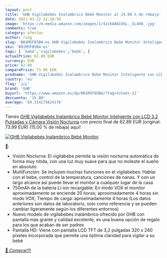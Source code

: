 ```yaml
---
layout: post
title: 'GHB Vigilabebés Inalambrico Bebé Monitor al 15.00 % de rebaja'
date: 2021-03-12 22:10:58
image: 'https://m.media-amazon.com/images/I/41cKAA6I4SL._SL400_.jpg'
comments: true
category: ofertas
author: ring
slug: 'B01M5F85B4-es GHB Vigilabebés Inalambrico Bebé Monitor Inteligente con...'
sku: 'B01M5F85B4-es'
tags: [ 'bebé','vigilabebés','bebé', ]
actualPrice: 62.89 EUR
currency: EUR
price: 62.89
comparePrice: 73.99 EUR
prodname: 'GHB Vigilabebés Inalambrico Bebé Monitor Inteligente con LCD 3.2 Pulgadas y Cámara Visión Nocturna'
country: 'es'
flag: '🇪🇸'
brand: 'GHB'
buyurl: 'https://www.amazon.es/dp/B01M5F85B4/?tag=tolees-21'
descuento: '15.00'
average: '69.314175824176'
---
```


Tienes [GHB Vigilabebés Inalambrico Bebé Monitor Inteligente con LCD 3.2 Pulgadas y Cámara Visión Nocturna](https://www.amazon.es/dp/B01M5F85B4/?tag=tolees-21) con precio final de  62.89 EUR (original: 73.99 EUR) (15.00 %  de rebaja) aqui!

[![GHB Vigilabebés Inalambrico Bebé Monitor](https://m.media-amazon.com/images/I/41cKAA6I4SL._SL400_.jpg)](https://www.amazon.es/dp/B01M5F85B4/?tag=tolees-21)

🔎:

- Visión Nocturna: El vigilabebe permite la visión nocturna automática de forma muy nitida, con una luz muy suave para que no moleste el sueño en absoluto
- MultiFunción: Se incluyen muchas funciones en el vigilabebes: Hablar con el bebe, control de la temperatura, canciones de nanas. Y con un largo alcance así puede llevar el monitor a cualquier lugar de la casa
- 750mAh de la batería Li-ion recargable: En modo VOX el monitor aproximadamente se enciende 20 horas; aproximadamente 4 horas sin modo VOX; Tiempo de carga: aproximadamente 4 horas (Los datos anteriores son datos de laboratorio, solo como referencia y se pueden cambiar ligeramente según los diferentes entornos)
- Nuevo modelo de vigilabebes inalámbrico ofrecido por GHB con pantalla más grante y calidad excelente, es una buena opción de regalo para los que acaban de ser padres
- Pantalla HD: Viene con pantalla LCD TFT de 3,2 pulgadas 320 x 240 píxeles incorporada que permite una óptima claridad para vigilar a su bebé

[🛒 Comprar!!!](https://www.amazon.es/dp/B01M5F85B4/?tag=tolees-21)

